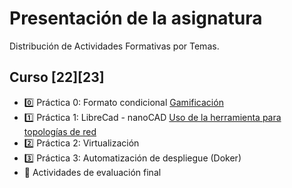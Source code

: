 # Presentación de la asignatura
Distribución de Actividades Formativas por Temas. 

## Curso [22][23]
* 0️⃣ Práctica 0: Formato condicional [Gamificación](https://github.com/calles/GII_TIC/tree/main/Ejercicios/Pr%C3%A1ctica%200)
* 1️⃣ Práctica 1: LibreCad - nanoCAD [Uso de la herramienta para topologías de red](https://github.com/calles/GII_TIC/tree/main/Ejercicios/Pr%C3%A1ctica%201)
* 2️⃣ Práctica 2: Virtualización
* 3️⃣ Práctica 3: Automatización de despliegue (Doker)
* 🏁 Actividades de evaluación final


